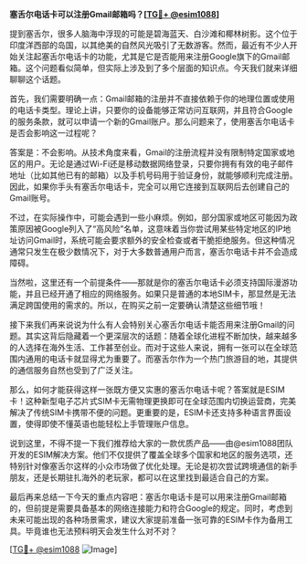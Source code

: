 **塞舌尔电话卡可以注册Gmail邮箱吗？[[TG💪+ @esim1088](https://t.me/s/esim1088)]**

提到塞舌尔，很多人脑海中浮现的可能是碧海蓝天、白沙滩和椰林树影。这个位于印度洋西部的岛国，以其绝美的自然风光吸引了无数游客。然而，最近有不少人开始关注起塞舌尔电话卡的功能，尤其是它是否能用来注册Google旗下的Gmail邮箱。这个问题看似简单，但实际上涉及到了多个层面的知识点。今天我们就来详细聊聊这个话题。

首先，我们需要明确一点：Gmail邮箱的注册并不直接依赖于你的地理位置或使用的电话卡类型。理论上讲，只要你的设备能够正常访问互联网，并且符合Google的服务条款，就可以申请一个新的Gmail账户。那么问题来了，使用塞舌尔电话卡是否会影响这一过程呢？

答案是：不会影响。从技术角度来看，Gmail的注册流程并没有限制特定国家或地区的用户。无论是通过Wi-Fi还是移动数据网络登录，只要你拥有有效的电子邮件地址（比如其他已有的邮箱）以及手机号码用于验证身份，就能够顺利完成注册。因此，如果你手头有塞舌尔电话卡，完全可以用它连接到互联网后去创建自己的Gmail账号。

不过，在实际操作中，可能会遇到一些小麻烦。例如，部分国家或地区可能因为政策原因被Google列入了“高风险”名单，这意味着当你尝试用某些特定地区的IP地址访问Gmail时，系统可能会要求额外的安全检查或者干脆拒绝服务。但这种情况通常只发生在极少数情况下，对于大多数普通用户而言，塞舌尔电话卡并不会造成障碍。

当然啦，这里还有一个前提条件——那就是你的塞舌尔电话卡必须支持国际漫游功能，并且已经开通了相应的网络服务。如果只是普通的本地SIM卡，那显然是无法满足跨国使用的需求的。所以，在购买之前一定要确认清楚这些细节哦！

接下来我们再来说说为什么有人会特别关心塞舌尔电话卡能否用来注册Gmail的问题。其实这背后隐藏着一个更深层次的话题：随着全球化进程不断加快，越来越多的人选择在海外生活、工作甚至创业。而对于这些人来说，拥有一张可以在全球范围内通用的电话卡就显得尤为重要了。而塞舌尔作为一个热门旅游目的地，其提供的通信服务自然也受到了广泛关注。

那么，如何才能获得这样一张既方便又实惠的塞舌尔电话卡呢？答案就是ESIM卡！这种新型电子芯片式SIM卡无需物理更换即可在全球范围内切换运营商，完美解决了传统SIM卡携带不便的问题。更重要的是，ESIM卡还支持多种语言界面设置，使得即使不懂英语也能轻松上手管理账户信息。

说到这里，不得不提一下我们推荐给大家的一款优质产品——由@esim1088团队开发的ESIM解决方案。他们不仅提供了覆盖全球多个国家和地区的服务选项，还特别针对像塞舌尔这样的小众市场做了优化处理。无论是初次尝试跨境通信的新手朋友，还是长期驻扎海外的老玩家，都可以在这里找到最适合自己的方案。

最后再来总结一下今天的重点内容吧：塞舌尔电话卡是可以用来注册Gmail邮箱的，但前提是需要具备基本的网络连接能力和符合Google的规定。同时，考虑到未来可能出现的各种场景需求，建议大家提前准备一张可靠的ESIM卡作为备用工具。毕竟谁也无法预料明天会发生什么对不对？

[[TG💪+ @esim1088](https://t.me/s/esim1088) ![Image](https://i.postimg.cc/4NQfJmqS/Snipaste-2025-05-13-00-14-12.png)]